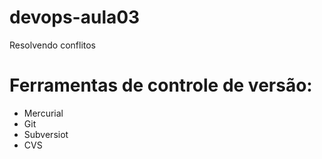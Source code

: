# devops-aula03
Resolvendo conflitos

# Ferramentas de controle de versão:

* Mercurial
* Git
* Subversiot
* CVS 
